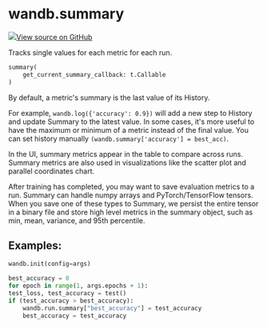 # wandb.summary

[![](https://www.tensorflow.org/images/GitHub-Mark-32px.png)View source on GitHub](https://www.github.com/wandb/client/tree/v0.11.1/wandb/sdk/wandb_summary.py#L82-L134)

Tracks single values for each metric for each run.

```python
summary(
    get_current_summary_callback: t.Callable
)
```

By default, a metric's summary is the last value of its History.

For example, `wandb.log({'accuracy': 0.9})` will add a new step to History and update Summary to the latest value. In some cases, it's more useful to have the maximum or minimum of a metric instead of the final value. You can set history manually `(wandb.summary['accuracy'] = best_acc)`.

In the UI, summary metrics appear in the table to compare across runs. Summary metrics are also used in visualizations like the scatter plot and parallel coordinates chart.

After training has completed, you may want to save evaluation metrics to a run. Summary can handle numpy arrays and PyTorch/TensorFlow tensors. When you save one of these types to Summary, we persist the entire tensor in a binary file and store high level metrics in the summary object, such as min, mean, variance, and 95th percentile.

## Examples:

```python
wandb.init(config=args)

best_accuracy = 0
for epoch in range(1, args.epochs + 1):
test_loss, test_accuracy = test()
if (test_accuracy > best_accuracy):
    wandb.run.summary["best_accuracy"] = test_accuracy
    best_accuracy = test_accuracy
```

